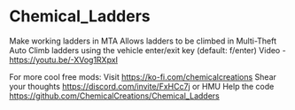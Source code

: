 # Chemical_Ladders
 Make working ladders in MTA 
 Allows ladders to be climbed in Multi-Theft Auto
 Climb ladders using the vehicle enter/exit key (default: f/enter)
 Video - https://youtu.be/-XVog1RXpxI
 

 For more cool free mods:
  Visit https://ko-fi.com/chemicalcreations
  Shear your thoughts https://discord.com/invite/FxHCc7j or HMU
  Help the code https://github.com/ChemicalCreations/Chemical_Ladders

